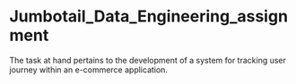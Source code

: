 # Jumbotail_Data_Engineering_assignment
The task at hand pertains to the development of a system for tracking user journey within an e-commerce application.
